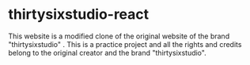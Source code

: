 # thirtysixstudio-react
This website is a modified clone of the original website of the brand "thirtysixstudio" . This is a practice project and all the rights and credits belong to the  original creator and the brand "thirtysixstudio".
